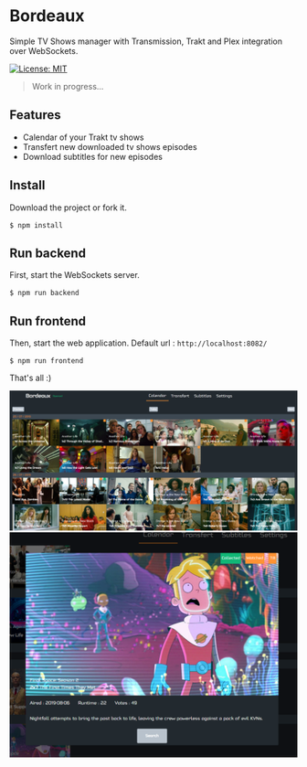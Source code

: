 # Bordeaux

Simple TV Shows manager with Transmission, Trakt and Plex integration over WebSockets.

[![License: MIT](https://img.shields.io/badge/license-MIT-blue.svg)](https://github.com/Wifsimster/bordeaux/blob/master/LICENSE)

> Work in progress...

## Features

- Calendar of your Trakt tv shows
- Transfert new downloaded tv shows episodes
- Download subtitles for new episodes

## Install

Download the project or fork it.

```
$ npm install
```

## Run backend

First, start the WebSockets server.

```
$ npm run backend
```

## Run frontend

Then, start the web application. Default url : `http://localhost:8082/`

```
$ npm run frontend
```

That's all :)

![screen](https://github.com/Wifsimster/bordeaux/blob/master/unamed_01.png)
![screen](https://github.com/Wifsimster/bordeaux/blob/master/unamed_02.png)
